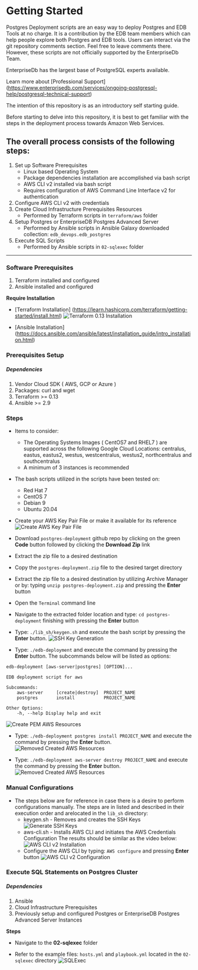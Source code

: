 # Getting Started
Postgres Deployment scripts are an easy way to deploy Postgres and EDB Tools at no charge. It is a contribution by the EDB team members which can help people explore both Postgres and EDB tools. Users can interact via the git repository comments section. Feel free to leave comments there. However, these scripts are not officially supported by the EnterpriseDb Team.

EnterpriseDb has the largest base of PostgreSQL experts available.

Learn more about [Professional Support] (https://www.enterprisedb.com/services/ongoing-postgresql-help/postgresql-technical-support)

The intention of this repository is as an introductory self starting guide.

Before starting to delve into this repository, it is best to get familiar with the steps in the deployment process towards Amazon Web Services.

## The overall process consists of the following steps:

1. Set up Software Prerequisites
   * Linux based Operating System
   * Package dependencies installation are accomplished via bash script
   * AWS CLI v2 installed via bash script
   * Requires configuration of AWS Command Line Interface v2 for authentication
2. Configure AWS CLI v2 with credentials
3. Create Cloud Infrastructure Prerequisites Resources
   * Performed by Terraform scripts in ```terraform/aws``` folder
4. Setup Postgres or EnterpriseDB Postgres Advanced Server
   * Performed by Ansible scripts in Ansible Galaxy downloaded collection: ```edb_devops.edb_postgres```
5. Execute SQL Scripts
   * Performed by Ansible scripts in ```02-sqlexec``` folder

----
### Software Prerequisites
1. Terraform installed and configured
2. Ansible installed and configured

**Require Installation**

* [Terraform Installation]  (https://learn.hashicorp.com/terraform/getting-started/install.html)
  ![Terraform 0.13 Installation](../../demos/Terraform_0.13_Installation.gif)

* [Ansible Installation] (https://docs.ansible.com/ansible/latest/installation_guide/intro_installation.html)

### Prerequisites Setup
##### Dependencies
1. Vendor Cloud SDK ( AWS, GCP or Azure )
2. Packages: curl and wget
1. Terraform >= 0.13
2. Ansible >= 2.9

### Steps

* Items to consider:
  * The Operating Systems Images ( CentOS7 and RHEL7 ) are supported across the following Google Cloud Locations: centralus, eastus, eastus2, westus, westcentralus, westus2, northcentralus and southcentralus
  * A minimum of 3 instances is recommended

* The bash scripts utilized in the scripts have been tested on:
  * Red Hat 7
  * CentOS 7
  * Debian 9
  * Ubuntu 20.04

* Create your AWS Key Pair File or make it available for its reference
  ![Create AWS Key Pair File](../../demos/AWS_Key_Pair_File_Generation.gif)
    
* Download ```postgres-deployment``` github repo by clicking on the green **Code** button followed by clicking the **Download Zip** link

* Extract the zip file to a desired destination

* Copy the ```postgres-deployment.zip``` file to the desired target directory
  
* Extract the zip file to a desired destination by utilizing Archive Manager or by: typing ```unzip postgres-deployment.zip``` and pressing the **Enter** button
 
* Open the ```Terminal``` command line

* Navigate to the extracted folder location and type: ```cd postgres-deployment``` finishing with pressing the **Enter** button

* Type: ```./lib_sh/keygen.sh``` and execute the bash script by pressing the **Enter** button.
  ![SSH Key Generation](../../demos/AWS_SSHKey_Generation.gif)

* Type: ```./edb-deployment``` and execute the command by pressing the **Enter** button. The subcommands below will be listed as options:
```
edb-deployment [aws-server|postgres] [OPTION]...

EDB deployment script for aws

Subcommands:
    aws-server     [create|destroy]  PROJECT_NAME
    postgres       install           PROJECT_NAME

Other Options:
    -h, --help Display help and exit
```
  ![Create PEM AWS Resources](../../demos/AWS_Create_demo.gif)

* Type: ```./edb-deployment postgres install PROJECT_NAME``` and execute the command by pressing the **Enter** button.
  ![Removed Created AWS Resources](../../demos/AWS_PEM_Install.gif)

* Type: ```./edb-deployment aws-server destroy PROJECT_NAME``` and execute the command by pressing the **Enter** button.
  ![Removed Created AWS Resources](../../demos/AWS_PEM_destroy.gif)

### Manual Configurations
* The steps below are for reference in case there is a desire to perform configurations manually. The steps are in listed and described in their execution order and arelocated in the ```lib_sh``` directory:
  * keygen.sh - Removes and creates the SSH Keys
  ![Generate SSH Keys](../../demos/AWS_SSHKey_Generation.gif)
  * aws-cli.sh - Installs AWS CLI and initiates the AWS Credentials Configuration
   The results should be similar as the video below:
  ![AWS CLI v2 Installation](../../demos/AWS_CLI_v2_Installation.gif)
  * Configure the AWS CLI by typing: ```AWS configure``` and pressing **Enter** button
  ![AWS CLI v2 Configuration](../../demos/AWS_CLI_v2_Configuration.gif)
  
### Execute SQL Statements on Postgres Cluster
##### Dependencies
1. Ansible
2. Cloud Infrastructure Prerequisites
3. Previously setup and configured Postgres or EnterpriseDB Postgres Advanced Server Instances

**Steps**

* Navigate to the **02-sqlexec** folder

* Refer to the example files: ```hosts.yml``` and ```playbook.yml``` located in the ```02-sqlexec``` directory
  ![SQLExec](../../demos/SQLExec.gif)

